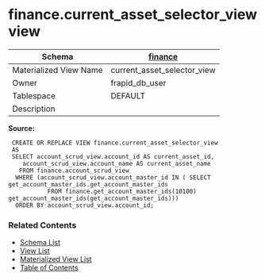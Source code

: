 # finance.current_asset_selector_view view

| Schema | [finance](../../schemas/finance.md) |
| ------ | ----------------------------------------------- |
| Materialized View Name | current_asset_selector_view |
| Owner | frapid_db_user |
| Tablespace | DEFAULT |
| Description |  |

**Source:**

```plpgsql
 CREATE OR REPLACE VIEW finance.current_asset_selector_view
 AS
 SELECT account_scrud_view.account_id AS current_asset_id,
    account_scrud_view.account_name AS current_asset_name
   FROM finance.account_scrud_view
  WHERE (account_scrud_view.account_master_id IN ( SELECT get_account_master_ids.get_account_master_ids
           FROM finance.get_account_master_ids(10100) get_account_master_ids(get_account_master_ids)))
  ORDER BY account_scrud_view.account_id;
```


### Related Contents
* [Schema List](../../schemas.md)
* [View List](../../views.md)
* [Materialized View List](../../materialized-views.md)
* [Table of Contents](../../README.md)

